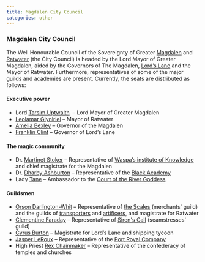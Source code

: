 ```yaml
---
title: Magdalen City Council
categories: other
---
```


### Magdalen City Council

The Well Honourable Council of the Sovereignty of Greater [Magdalen](Magdalen) and [Ratwater](Magdalen#Ratwater) (the City Council) is headed by the Lord Mayor of Greater Magdalen, aided by the Governors of The Magdalen, [Lord’s Lane](Magdalen#LordsLane) and the Mayor of Ratwater. Furthermore, representatives of some of the major guilds and academies are present. Currently, the seats are distributed as follows:


#### Executive power

* Lord [Tarsim Uptwaith](TarsimUptwaith) 		  – Lord Mayor of Greater Magdalen
* [Leolamar Glynlriel](LeolamarGlynriel)			– Mayor of Ratwater
* [Amelia Bexley](AmeliaBexley) 			        – Governor of the Magdalen
* [Franklin Clint](FranklinClint) 			      – Governor of Lord’s Lane


#### The magic community

* Dr. [Martinet Stoker](MartinetStoker)			  – Representative of [Waspa’s institute of Knowledge](WaspasInstitute) and chief magistrate for the Magdalen
* Dr. [Dharby Ashburton](DharbyAshburton)			– Representative of the [Black Academy](BlackAcademy)
* Lady [Tane](Tane)       	      			      – Ambassador to the [Court of the River Goddess](CourtoftheRiverGoddess)

#### Guildsmen

* [Orson Darlington-Whit](OrsonDarlingtonWhit)		– Representative of [the Scales](TheScales) (merchants' guild) and the guilds of [transporters](TransportersGuild) and [artificers](ArtificersGuild), and magistrate for Ratwater
* [Clementine Faraday](ClementineFaraday)	  	– Representative of [Siren's Call](SirensCall) (seamstresses' guild)
* [Cyrus Burton](CyrusBurton)				    – Magistrate for Lord’s Lane and shipping tycoon
* [Jasper LeRoux](JasperLeRoux)			      – Representative of the [Port Royal Company](PortRoyalCompany)
* High Priest [Rex Chainmaker](RexChainmaker)	– Representative of the confederacy of temples and churches




